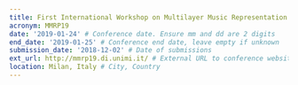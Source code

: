 ```yaml
---
title: First International Workshop on Multilayer Music Representation and Processing
acronym: MMRP19
date: '2019-01-24' # Conference date. Ensure mm and dd are 2 digits
end_date: '2019-01-25' # Conference end date, leave empty if unknown
submission_date: '2018-12-02' # Date of submissions
ext_url: http://mmrp19.di.unimi.it/ # External URL to conference website
location: Milan, Italy # City, Country
---
```


